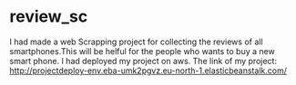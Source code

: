 # review_sc
I had made a web Scrapping project for collecting the reviews of all smartphones.This will be helful for the people who wants to buy a new smart phone.
I had deployed my project on aws.
The link of my project:
http://projectdeploy-env.eba-umk2pgvz.eu-north-1.elasticbeanstalk.com/
